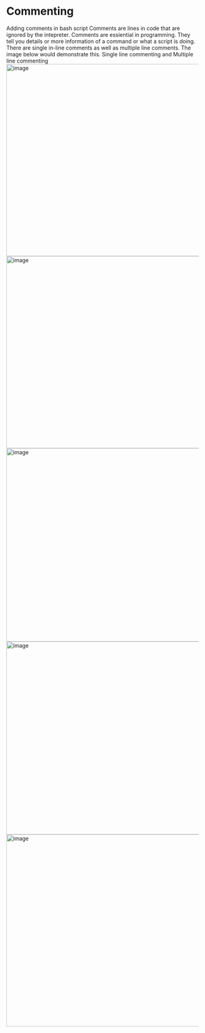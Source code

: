 # Commenting
Adding comments in bash script
Comments are lines in code that are ignored by the intepreter.
Comments are essiential in programming. They tell you details or more information of a command or what a script is doing. There are single in-line comments as well as multiple line comments.
The image below would demonstrate this.
Single line commenting and Multiple line commenting
<img width="959" height="502" alt="image" src="https://github.com/user-attachments/assets/83f98a61-1766-4404-ac35-bd427a93d4b3" />
<img width="958" height="502" alt="image" src="https://github.com/user-attachments/assets/1cd15747-bab1-421b-bf13-7c98fafabe30" />
<img width="959" height="505" alt="image" src="https://github.com/user-attachments/assets/a905a572-4fe0-4615-8a94-69dee62d3100" />
<img width="960" height="504" alt="image" src="https://github.com/user-attachments/assets/fdc8644d-5046-439f-a459-f5c4e0120ed6" />
<img width="959" height="502" alt="image" src="https://github.com/user-attachments/assets/83f98a61-1766-4404-ac35-bd427a93d4b3" />




